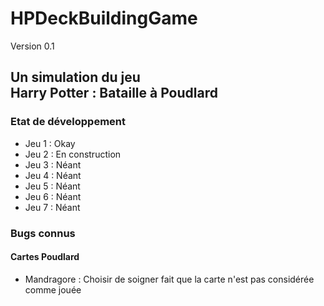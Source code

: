 # HPDeckBuildingGame
Version 0.1

<h2>Un simulation du jeu </br>Harry Potter : Bataille à Poudlard</h2>

<h3>Etat de développement</h3>
<ul>
<li>Jeu 1 : Okay</li>
<li>Jeu 2 : En construction</li>
<li>Jeu 3 : Néant</li>
<li>Jeu 4 : Néant</li>
<li>Jeu 5 : Néant</li>
<li>Jeu 6 : Néant</li>
<li>Jeu 7 : Néant</li>
</ul>

<h3>Bugs connus</h3>
<h4>Cartes Poudlard</h4>
<ul>
<li>Mandragore : Choisir de soigner fait que la carte n'est pas considérée comme jouée</li>
</ul>